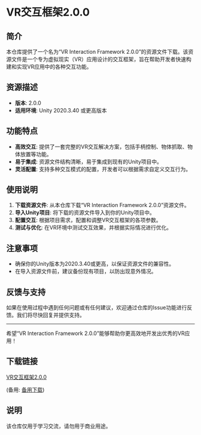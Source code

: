 # VR交互框架2.0.0

## 简介

本仓库提供了一个名为“VR Interaction Framework 2.0.0”的资源文件下载。该资源文件是一个专为虚拟现实（VR）应用设计的交互框架，旨在帮助开发者快速构建和实现VR应用中的各种交互功能。

## 资源描述

- **版本**: 2.0.0
- **适用环境**: Unity 2020.3.40 或更高版本

## 功能特点

- **高效交互**: 提供了一套完整的VR交互解决方案，包括手柄控制、物体抓取、物体放置等功能。
- **易于集成**: 资源文件结构清晰，易于集成到现有的Unity项目中。
- **灵活配置**: 支持多种交互模式的配置，开发者可以根据需求自定义交互行为。

## 使用说明

1. **下载资源文件**: 从本仓库下载“VR Interaction Framework 2.0.0”资源文件。
2. **导入Unity项目**: 将下载的资源文件导入到你的Unity项目中。
3. **配置交互**: 根据项目需求，配置和调整VR交互框架的各项参数。
4. **测试与优化**: 在VR环境中测试交互效果，并根据实际情况进行优化。

## 注意事项

- 确保你的Unity版本为2020.3.40或更高，以保证资源文件的兼容性。
- 在导入资源文件前，建议备份现有项目，以防出现意外情况。

## 反馈与支持

如果在使用过程中遇到任何问题或有任何建议，欢迎通过仓库的Issue功能进行反馈。我们将尽快回复并提供支持。

---

希望“VR Interaction Framework 2.0.0”能够帮助你更高效地开发出优秀的VR应用！

## 下载链接
[VR交互框架2.0.0](https://pan.quark.cn/s/01febad0bc55) 

(备用: [备用下载](https://pan.baidu.com/s/1ZZ1OF9gyf1g8QmzZkiE9NA?pwd=1234))

## 说明

该仓库仅用于学习交流，请勿用于商业用途。
